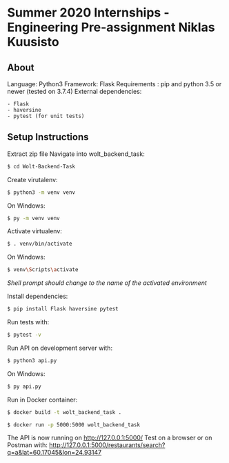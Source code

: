 # Summer 2020 Internships - Engineering Pre-assignment Niklas Kuusisto

## About
Language: Python3
Framework: Flask
Requirements : pip and python 3.5 or newer (tested on 3.7.4)
External dependencies:
```
- Flask
- haversine
- pytest (for unit tests)
```
## Setup Instructions

Extract zip file
Navigate into wolt_backend_task:
```bash
$ cd Wolt-Backend-Task
```
Create virutalenv:
```bash
$ python3 -m venv venv
```
On Windows:
```bash
$ py -m venv venv
```
Activate virtualenv:
```bash
$ . venv/bin/activate
```
On Windows:
```bash
$ venv\Scripts\activate
```
_Shell prompt should change to the name of the activated environment_

Install dependencies:
```bash
$ pip install Flask haversine pytest
```
Run tests with:
```bash
$ pytest -v
```
Run API on development server with:
```bash
$ python3 api.py
```
On Windows:
```bash
$ py api.py
```
Run in Docker container:
```bash
$ docker build -t wolt_backend_task .
```
```bash
$ docker run -p 5000:5000 wolt_backend_task
```

The API is now running on http://127.0.0.1:5000/
Test on a browser or on Postman with: http://127.0.0.1:5000/restaurants/search?q=a&lat=60.17045&lon=24.93147



